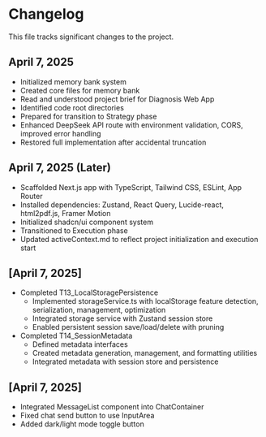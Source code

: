 # Changelog

This file tracks significant changes to the project.

## April 7, 2025
- Initialized memory bank system
- Created core files for memory bank
- Read and understood project brief for Diagnosis Web App
- Identified code root directories
- Prepared for transition to Strategy phase
- Enhanced DeepSeek API route with environment validation, CORS, improved error handling
- Restored full implementation after accidental truncation

## April 7, 2025 (Later)
- Scaffolded Next.js app with TypeScript, Tailwind CSS, ESLint, App Router
- Installed dependencies: Zustand, React Query, Lucide-react, html2pdf.js, Framer Motion
- Initialized shadcn/ui component system
- Transitioned to Execution phase
- Updated activeContext.md to reflect project initialization and execution start

## [April 7, 2025]
- Completed T13_LocalStoragePersistence
  - Implemented storageService.ts with localStorage feature detection, serialization, management, optimization
  - Integrated storage service with Zustand session store
  - Enabled persistent session save/load/delete with pruning
- Completed T14_SessionMetadata
  - Defined metadata interfaces
  - Created metadata generation, management, and formatting utilities
  - Integrated metadata with session store and persistence

## [April 7, 2025]
- Integrated MessageList component into ChatContainer
- Fixed chat send button to use InputArea
- Added dark/light mode toggle button